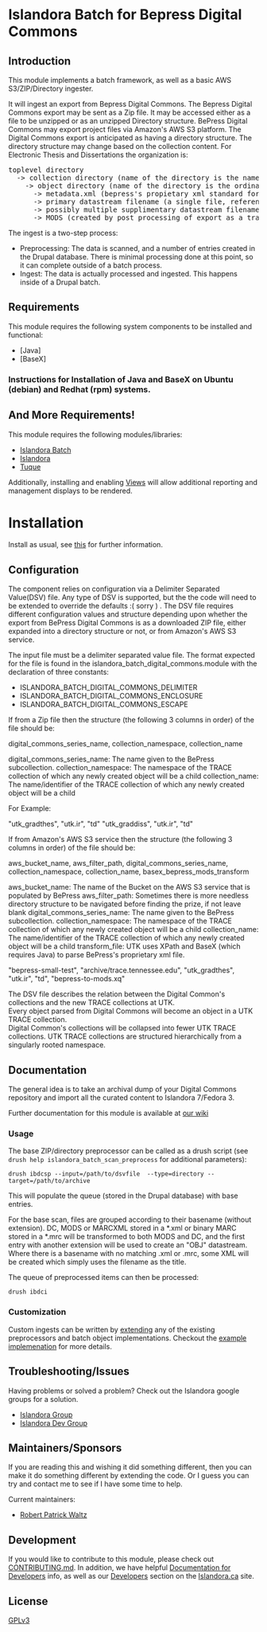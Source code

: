 # Islandora Batch for Bepress Digital Commons

## Introduction

This module implements a batch framework, as well as a basic AWS S3/ZIP/Directory ingester.

It will ingest an export from Bepress Digital Commons. The Bepress Digital Commons export may
 be sent as a Zip file. It may be accessed either as a file to be unzipped or as an unzipped 
  Directory structure.  BePress Digital Commons may export project files via Amazon's AWS S3
  platform. 
The Digital Commons export is anticipated as having a directory structure.  The directory structure 
may change based on the collection content. For Electronic Thesis and Dissertations the organization is:

<pre>
toplevel directory
  -> collection directory (name of the directory is the name of the collection)
    -> object directory (name of the directory is the ordinal value of the object in the collection)
      -> metadata.xml (bepress's propietary xml standard for metadata of the object)
      -> primary datastream filename (a single file, referenced in metadata.xml)
      -> possibly multiple supplimentary datastream filenames (one or more files, referenced in metadata.xml)
      -> MODS (created by post processing of export as a transform from the metadata.xml)
</pre> 
The ingest is a two-step process:

* Preprocessing: The data is scanned, and a number of entries created in the
  Drupal database.  There is minimal processing done at this point, so it can
  complete outside of a batch process.
* Ingest: The data is actually processed and ingested. This happens inside of
  a Drupal batch.

## Requirements

This module requires the following system components to be installed and functional:

* [Java]
* [BaseX]

### Instructions for Installation of Java and BaseX on Ubuntu (debian) and Redhat (rpm) systems.



## And More Requirements!

This module requires the following modules/libraries:

* [Islandora Batch](https://github.com/islandora/islandora_batch)
* [Islandora](https://github.com/islandora/islandora)
* [Tuque](https://github.com/islandora/tuque)


Additionally, installing and enabling [Views](https://drupal.org/project/views)
will allow additional reporting and management displays to be rendered.


# Installation

Install as usual, see [this](https://drupal.org/documentation/install/modules-themes/modules-7) for further information.

## Configuration

The component relies on configuration via a Delimiter Separated Value(DSV) file. Any type of DSV is supported, but the
the code will need to be extended to override the defaults :( sorry ) . The DSV file requires different configuration
values and structure depending upon whether the export from  BePress Digital Commons is as a downloaded ZIP file, either
expanded into a directory structure or not, or from Amazon's AWS S3 service. 

The input file must be a delimiter separated value file.  The format expected for the file is found in the 
islandora_batch_digital_commons.module with the declaration of three constants:

* ISLANDORA_BATCH_DIGITAL_COMMONS_DELIMITER
* ISLANDORA_BATCH_DIGITAL_COMMONS_ENCLOSURE
* ISLANDORA_BATCH_DIGITAL_COMMONS_ESCAPE

If from a Zip file then the structure (the following 3 columns in order) of the file should be:

digital_commons_series_name, collection_namespace, collection_name

digital_commons_series_name: The name given to the BePress subcollection.
collection_namespace: The namespace of the TRACE collection of which any newly created object will be a child
collection_name: The name/identifier of the TRACE collection of which any newly created object will be a child

For Example:

"utk_gradthes", "utk.ir", "td"
"utk_graddiss", "utk.ir", "td"

If from Amazon's AWS S3 service then the structure (the following 3 columns in order) of the file should be:

aws_bucket_name, aws_filter_path, digital_commons_series_name, collection_namespace, collection_name, basex_bepress_mods_transform

aws_bucket_name: The name of the Bucket on the AWS S3 service that is populated by BePress
aws_filter_path: Sometimes there is more needless directory structure to be navigated before finding the prize, if not leave blank
digital_commons_series_name: The name given to the BePress subcollection.
collection_namespace: The namespace of the TRACE collection of which any newly created object will be a child
collection_name: The name/identifier of the TRACE collection of which any newly created object will be a child
transform_file:  UTK uses XPath and BaseX (which requires Java) to parse BePress's proprietary xml file. 

"bepress-small-test", "archive/trace.tennessee.edu", "utk_gradthes", "utk.ir", "td", "bepress-to-mods.xq"

The DSV file describes the relation between the Digital Common's collections and the new TRACE collections at UTK.  
Every object parsed from Digital Commons will become an object in a UTK TRACE collection.  
Digital Common's collections will be collapsed into fewer UTK TRACE collections. UTK TRACE collections are structured
hierarchically from a singularly rooted namespace.



## Documentation

The general idea  is to take an archival dump of your Digital Commons repository and import all the curated content
to Islandora 7/Fedora 3.

Further documentation for this module is available at 
[our wiki](https://wiki.duraspace.org/display/ISLANDORA/Islandora+Batch)

### Usage

The base ZIP/directory preprocessor can be called as a drush script (see `drush help islandora_batch_scan_preprocess` 
for additional parameters):

`drush ibdcsp --input=/path/to/dsvfile  --type=directory --target=/path/to/archive `




This will populate the queue (stored in the Drupal database) with base entries.

For the base scan, files are grouped according to their basename (without extension). DC, MODS or MARCXML stored in a 
*.xml or binary MARC stored in a *.mrc will be transformed to both MODS and DC, and the first entry with another 
extension will be used to create an "OBJ" datastream. Where there is a basename with no matching .xml or .mrc, some 
XML will be created which simply uses the filename as the title.

The queue of preprocessed items can then be processed:

`drush ibdci`


### Customization

Custom ingests can be written by [extending](http://github.com/Islandora/islandora_batch/wiki/How-To-Extend) any of the 
existing preprocessors and batch object implementations. Checkout the 
[example implemenation](http://github.com/Islandora/islandora_batch/wiki/Example-Implementation-Tutorial) for more 
details.

## Troubleshooting/Issues

Having problems or solved a problem? Check out the Islandora google groups for a solution.

* [Islandora Group](https://groups.google.com/forum/?hl=en&fromgroups#!forum/islandora)
* [Islandora Dev Group](https://groups.google.com/forum/?hl=en&fromgroups#!forum/islandora-dev)

## Maintainers/Sponsors

If you are reading this and wishing it did something different, then you can make it do something different by extending
the code. Or I guess you can try and contact me to see if I have some time to help.

Current maintainers:

* [Robert Patrick Waltz](https://github.com/robert-patrick-waltz)

## Development

If you would like to contribute to this module, please check out [CONTRIBUTING.md](CONTRIBUTING.md). In addition, we 
have helpful 
[Documentation for Developers](https://github.com/Islandora/islandora/wiki#wiki-documentation-for-developers) info, as 
well as our [Developers](http://islandora.ca/developers) section on the [Islandora.ca](http://islandora.ca) site.

## License

[GPLv3](http://www.gnu.org/licenses/gpl-3.0.txt)
